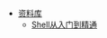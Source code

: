 <!-- _navbar.md -->

* [资料库](http://hanggg.gitee.io/library/)
  * [Shell从入门到精通](http://hanggg.gitee.io/library/shell.pdf)